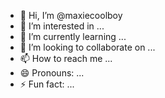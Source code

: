 - 👋 Hi, I’m @maxiecoolboy
- 👀 I’m interested in ...
- 🌱 I’m currently learning ...
- 💞️ I’m looking to collaborate on ...
- 📫 How to reach me ...
- 😄 Pronouns: ...
- ⚡ Fun fact: ...

<!---
maxiecoolboy/maxiecoolboy is a ✨ special ✨ repository because its `README.md` (this file) appears on your GitHub profile.
You can click the Preview link to take a look at your changes.
--->
